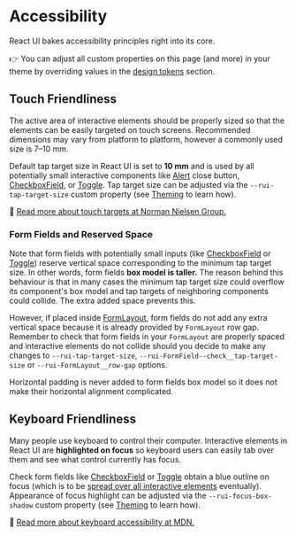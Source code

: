 # Accessibility

React UI bakes accessibility principles right into its core.

👉 You can adjust all custom properties on this page (and more) in your theme by
overriding values in the
[design tokens](/customize/theming/overview#design-tokens) section.

## Touch Friendliness

The active area of interactive elements should be properly sized so that the
elements can be easily targeted on touch screens. Recommended dimensions may
vary from platform to platform, however a commonly used size is 7–10 mm.

Default tap target size in React UI is set to **10 mm** and is used by all
potentially small interactive components like [Alert](/components/alert)
close button, [CheckboxField](/components/checkbox-field), or
[Toggle](/components/toggle). Tap target size can be adjusted via the
`--rui-tap-target-size` custom property (see
[Theming](/customize/theming/overview) to learn how).

📖 [Read more about touch targets at Norman Nielsen Group.](https://www.nngroup.com/articles/touch-target-size/)

### Form Fields and Reserved Space

Note that form fields with potentially small inputs (like
[CheckboxField](/components/checkbox-field) or
[Toggle](/components/toggle)) reserve vertical space corresponding to the
minimum tap target size. In other words, form fields **box model is taller.**
The reason behind this behaviour is that in many cases the minimum tap target
size could overflow its component's box model and tap targets of neighboring
components could collide. The extra added space prevents this.

However, if placed inside [FormLayout](/components/form-layout), form
fields do not add any extra vertical space because it is already provided by
`FormLayout` row gap. Remember to check that form fields in your `FormLayout`
are properly spaced and interactive elements do not collide should you decide to
make any changes to `--rui-tap-target-size`,
`--rui-FormField--check__tap-target-size` or `--rui-FormLayout__row-gap` options.

Horizontal padding is never added to form fields box model so it does not make
their horizontal alignment complicated.

## Keyboard Friendliness

Many people use keyboard to control their computer. Interactive elements in
React UI are **highlighted on focus** so keyboard users can easily tab over
them and see what control currently has focus.

Check form fields like [CheckboxField](/components/checkbox-field) or
[Toggle](/components/toggle) obtain a blue outline on focus (which is to be
[spread over all interactive elements](https://github.com/react-ui-org/react-ui/issues/240)
eventually). Appearance of focus highlight can be adjusted via the
`--rui-focus-box-shadow` custom property (see
[Theming](/customize/theming/overview) to learn how).

📖 [Read more about keyboard accessibility at MDN.](https://developer.mozilla.org/en-US/docs/Web/Accessibility/Understanding_WCAG/Keyboard)

